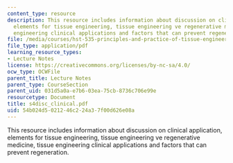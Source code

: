 ```yaml
---
content_type: resource
description: This resource includes information about discussion on clinical application,
  elements for tissue engineering, tissue engineering ve regenerative medicine, tissue
  engineering clinical applications and factors that can prevent regeneration.
file: /media/courses/hst-535-principles-and-practice-of-tissue-engineering-fall-2004/54b024d5021246c224a37f00d626e08a_s4disc_clinical.pdf
file_type: application/pdf
learning_resource_types:
- Lecture Notes
license: https://creativecommons.org/licenses/by-nc-sa/4.0/
ocw_type: OCWFile
parent_title: Lecture Notes
parent_type: CourseSection
parent_uid: 031d5a0a-e7b6-03ea-75cb-8736c706e99e
resourcetype: Document
title: s4disc_clinical.pdf
uid: 54b024d5-0212-46c2-24a3-7f00d626e08a
---
```

This resource includes information about discussion on clinical application, elements for tissue engineering, tissue engineering ve regenerative medicine, tissue engineering clinical applications and factors that can prevent regeneration.